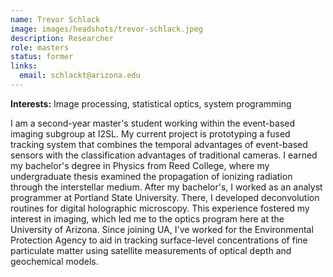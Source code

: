```yaml
---
name: Trevor Schlack
image: images/headshots/trevor-schlack.jpeg
description: Researcher
role: masters
status: former
links:
  email: schlackt@arizona.edu
---
```

**Interests:** Image processing, statistical optics, system programming

 I am a second-year master's student working within the event-based imaging subgroup at I2SL. My current project is prototyping a fused tracking system that combines the temporal advantages of event-based sensors with the classification advantages of traditional cameras. I earned my bachelor's degree in Physics from Reed College, where my undergraduate thesis examined the propagation of ionizing radiation through the interstellar medium. After my bachelor's, I worked as an analyst programmer at Portland State University. There, I developed deconvolution routines for digital holographic microscopy. This experience fostered my interest in imaging, which led me to the optics program here at the University of Arizona. Since joining UA, I've worked for the Environmental Protection Agency to aid in tracking surface-level concentrations of fine particulate matter using satellite measurements of optical depth and geochemical models.
